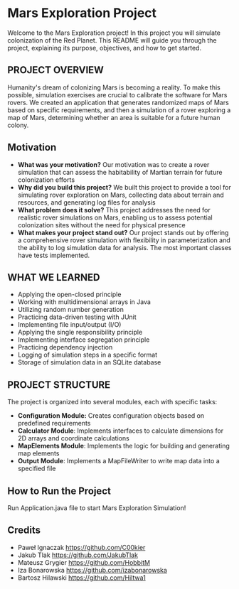 # Mars Exploration Project

Welcome to the Mars Exploration project! 
In this project you will simulate colonization of the Red Planet. 
This README will guide you through the project, explaining its purpose, objectives, and how to get started.


## PROJECT OVERVIEW

Humanity's dream of colonizing Mars is becoming a reality. 
To make this possible, simulation exercises are crucial to calibrate the software for Mars rovers. 
We created an application that generates randomized maps of Mars based on specific requirements, 
and then a simulation of a rover exploring a map of Mars, determining whether an area is suitable for a future human colony. 

## Motivation

* **What was your motivation?** 
Our motivation was to create a rover simulation that can assess the habitability of Martian 
terrain for future colonization efforts
* **Why did you build this project?** 
We built this project to provide a tool for simulating rover exploration on Mars, 
collecting data about terrain and resources, and generating log files for analysis
* **What problem does it solve?** 
This project addresses the need for realistic rover simulations on Mars, 
enabling us to assess potential colonization sites without the need for physical presence
* **What makes your project stand out?** 
Our project stands out by offering a comprehensive rover simulation with flexibility in parameterization
and the ability to log simulation data for analysis. The most important classes have tests implemented.

## WHAT WE LEARNED

* Applying the open-closed principle
* Working with multidimensional arrays in Java
* Utilizing random number generation
* Practicing data-driven testing with JUnit
* Implementing file input/output (I/O)
* Applying the single responsibility principle
* Implementing interface segregation principle
* Practicing dependency injection
* Logging of simulation steps in a specific format
* Storage of simulation data in an SQLite database

## PROJECT STRUCTURE

The project is organized into several modules, each with specific tasks:
* **Configuration Module:** Creates configuration objects based on predefined requirements
* **Calculator Module**: Implements interfaces to calculate dimensions for 2D arrays and coordinate calculations
* **MapElements Module**: Implements the logic for building and generating map elements
* **Output Module**: Implements a MapFileWriter to write map data into a specified file

## How to Run the Project
Run Application.java file to start Mars Exploration Simulation!

## Credits 
* Paweł Ignaczak https://github.com/C00kier
* Jakub Tlak https://github.com/JakubTlak
* Mateusz Grygier https://github.com/HobbitM
* Iza Bonarowska https://github.com/izabonarowska
* Bartosz Hilawski https://github.com/Hiltwa1

